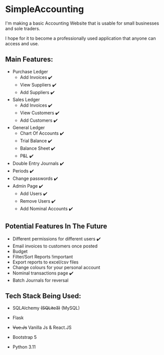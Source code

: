 # SimpleAccounting

I'm making a basic Accounting Website that is usable for small businesses and sole traders.

I hope for it to become a professionally used application that anyone can access and use.

## Main Features:
- Purchase Ledger
    - Add Invoices ✔️
    - View Suppliers ✔️
    - Add Suppliers ✔️
- Sales Ledger
    - Add Invoices ✔️
    - View Customers ✔️
    - Add Customers ✔️
- General Ledger
    - Chart Of Accounts ✔️
    - Trial Balance ✔️
    - Balance Sheet ✔️
    - P&L ✔️
- Double Entry Journals ✔️
- Periods ✔️
- Change passwords ✔️
- Admin Page ✔️
    - Add Users ✔️
    - Remove Users ✔️
    - Add Nominal Accounts ✔️

## Potential Features In The Future
- Different permissions for different users ✔️
- Email invoices to customers once posted
- Budget
- Filter/Sort Reports !important
- Export reports to excel/csv files
- Change colours for your personal account
- Nominal transactions page ✔️
- Batch Journals for reversal

## Tech Stack Being Used:
- SQLAlchemy  <strike>(SQLite3)</strike>   (MySQL) 
- Flask

-  <strike>Vue.Js</strike>   Vanilla Js & React.JS

- Bootstrap 5
- Python 3.11
